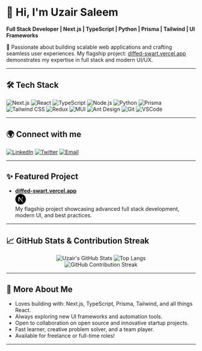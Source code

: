 # 👋 Hi, I'm Uzair Saleem

**Full Stack Developer | Next.js | TypeScript | Python | Prisma | Tailwind | UI Frameworks**

🚀 Passionate about building scalable web applications and crafting seamless user experiences. My flagship project: [diffed-swart.vercel.app](https://diffed-swart.vercel.app) demonstrates my expertise in full stack and modern UI/UX.

---

## 🛠️ Tech Stack

![Next.js](https://img.shields.io/badge/Next.js-black?logo=nextdotjs)
![React](https://img.shields.io/badge/React-20232A?logo=react&logoColor=61DAFB)
![TypeScript](https://img.shields.io/badge/TypeScript-007ACC?logo=typescript)
![Node.js](https://img.shields.io/badge/Node.js-339933?logo=node.js&logoColor=white)
![Python](https://img.shields.io/badge/Python-3776AB?logo=python&logoColor=white)
![Prisma](https://img.shields.io/badge/Prisma-2D3748?logo=prisma)
![Tailwind CSS](https://img.shields.io/badge/Tailwind%20CSS-38B2AC?logo=tailwindcss&logoColor=white)
![Redux](https://img.shields.io/badge/Redux-593D88?logo=redux&logoColor=white)
![MUI](https://img.shields.io/badge/MUI-007FFF?logo=mui&logoColor=white)
![Ant Design](https://img.shields.io/badge/Ant%20Design-0170FE?logo=antdesign&logoColor=white)
![Git](https://img.shields.io/badge/Git-F05032?logo=git&logoColor=white)
![VSCode](https://img.shields.io/badge/VSCode-007ACC?logo=visualstudiocode&logoColor=white)

---

## 🌍 Connect with me

[![LinkedIn](https://img.shields.io/badge/LinkedIn-blue?logo=linkedin&logoColor=white)](https://www.linkedin.com/in/uzair-saleem-5a399825a/)
[![Twitter](https://img.shields.io/badge/X-black?logo=x&logoColor=white)](https://x.com/uzairsaleemdev)
[![Email](https://img.shields.io/badge/Gmail-D14836?logo=gmail&logoColor=white)](mailto:uzairsaleemdev@gmail.com)

---

## ✨ Featured Project

- **[diffed-swart.vercel.app](https://diffed-swart.vercel.app)**  
  <img src="https://raw.githubusercontent.com/vercel/vercel/main/packages/frameworks/logos/next.svg" alt="Next.js" width="28"/>  
  My flagship project showcasing advanced full stack development, modern UI, and best practices.

---

## 📈 GitHub Stats & Contribution Streak

<p align="center">
  <img src="https://github-readme-stats.vercel.app/api?username=developeruzairsaleem&show_icons=true&theme=radical" alt="Uzair's GitHub Stats" height="165"/>
  <img src="https://github-readme-stats.vercel.app/api/top-langs/?username=developeruzairsaleem&layout=compact&theme=radical" alt="Top Langs" height="165"/>
  <br/>
  <img src="https://github-readme-streak-stats.herokuapp.com/?user=developeruzairsaleem&theme=radical" alt="GitHub Contribution Streak" height="165"/>
</p>

---

## 🧩 More About Me

- Loves building with: Next.js, TypeScript, Prisma, Tailwind, and all things React.
- Always exploring new UI frameworks and automation tools.
- Open to collaboration on open source and innovative startup projects.
- Fast learner, creative problem solver, and a team player.
- Available for freelance or full-time roles!

---

